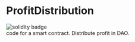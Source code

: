# ProfitDistribution
![solidity badge](https://img.shields.io/badge/Solidity-e6e6e6?style=for-the-badge&logo=solidity&logoColor=black)  
code for a smart contract. Distribute profit in DAO.
